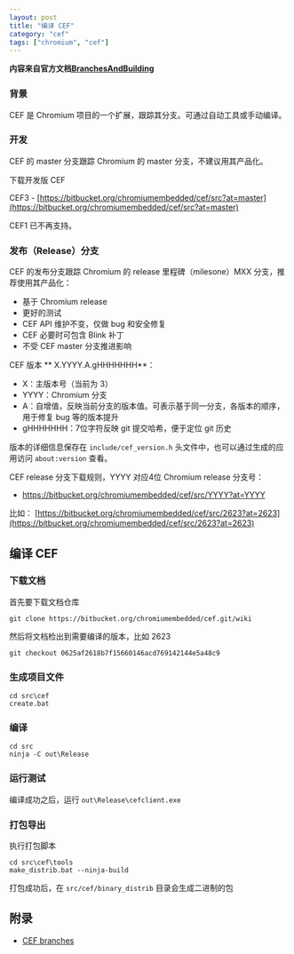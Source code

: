 ```yaml
---
layout: post
title: "编译 CEF"
category: "cef"
tags: ["chromium", "cef"]
---
```


**内容来自官方文档[BranchesAndBuilding](https://bitbucket.org/chromiumembedded/cef/wiki/BranchesAndBuilding.md)**

### 背景

CEF 是 Chromium 项目的一个扩展，跟踪其分支。可通过自动工具或手动编译。

### 开发

CEF 的 master 分支跟踪 Chromium 的 master 分支，不建议用其产品化。

下载开发版 CEF

CEF3 - [https://bitbucket.org/chromiumembedded/cef/src?at=master](https://bitbucket.org/chromiumembedded/cef/src?at=master)

CEF1 已不再支持。

### 发布（Release）分支

CEF 的发布分支跟踪 Chromium 的 release 里程碑（milesone）MXX 分支，推荐使用其产品化：

* 基于 Chromium release 
* 更好的测试
* CEF API 维护不变，仅做 bug 和安全修复
* CEF 必要时可包含 Blink 补丁
* 不受 CEF master 分支推进影响

CEF 版本 ** X.YYYY.A.gHHHHHHH**：

* X：主版本号（当前为 3）
* YYYY：Chromium 分支
* A：自增值，反映当前分支的版本值。可表示基于同一分支，各版本的顺序，用于修复 bug 等的版本提升
* gHHHHHHH：7位字符反映 git 提交哈希，便于定位 git 历史

版本的详细信息保存在 `include/cef_version.h` 头文件中，也可以通过生成的应用访问 `about:version` 查看。

CEF release 分支下载规则，YYYY 对应4位 Chromium release 分支号：

* https://bitbucket.org/chromiumembedded/cef/src/YYYY?at=YYYY

比如： [https://bitbucket.org/chromiumembedded/cef/src/2623?at=2623](https://bitbucket.org/chromiumembedded/cef/src/2623?at=2623)

## 编译 CEF

### 下载文档

首先要下载文档仓库

```
git clone https://bitbucket.org/chromiumembedded/cef.git/wiki
```

然后将文档检出到需要编译的版本，比如 2623

```
git checkout 0625af2618b7f15660146acd769142144e5a48c9
```

### 生成项目文件

```shell
cd src\cef 
create.bat
```

### 编译

```shell
cd src 
ninja -C out\Release
```

### 运行测试

编译成功之后，运行 `out\Release\cefclient.exe`


### 打包导出

执行打包脚本

```shell
cd src\cef\tools
make_distrib.bat --ninja-build
```

打包成功后，在 `src/cef/binary_distrib` 目录会生成二进制的包

## 附录

* [CEF branches](https://bitbucket.org/chromiumembedded/cef/downloads/?tab=branches)


